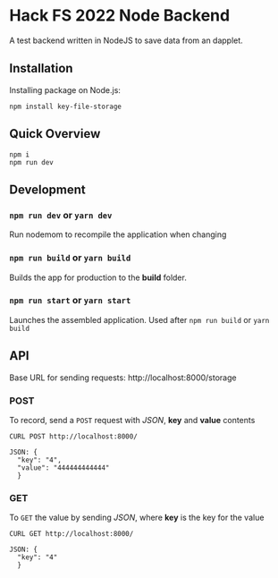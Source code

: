 # Hack FS 2022 Node Backend

A test backend written in NodeJS to save data from an dapplet.

## Installation

Installing package on Node.js:

```
npm install key-file-storage
```

## Quick Overview

```
npm i
npm run dev
```

## Development

### `npm run dev` or `yarn dev`

Run nodemom to recompile the application when changing

### `npm run build` or `yarn build`

Builds the app for production to the **build** folder.

### `npm run start` or `yarn start`

Launches the assembled application.
Used after `npm run build` or `yarn build`

## API

Base URL for sending requests: http://localhost:8000/storage

### POST

To record, send a `POST` request with _JSON_, **key** and **value** contents

```
CURL POST http://localhost:8000/

JSON: {
  "key": "4",
  "value": "444444444444"
  }
```

### GET

To `GET` the value by sending _JSON_, where **key** is the key for the value

```
CURL GET http://localhost:8000/

JSON: {
  "key": "4"
  }
```
